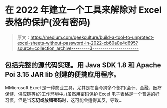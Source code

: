 # 在 2022 年建立一个工具来解除对 Excel 表格的保护(没有密码)

> 原文：<https://medium.com/geekculture/build-a-tool-to-unprotect-excel-sheets-without-password-in-2022-cb60a0e4d695?source=collection_archive---------3----------------------->

## 包括完整的源代码实现。用 Java SDK 1.8 和 Apache Poi 3.15 JAR lib 创建的便携应用程序。

MMicrosoft Excel 是一种商业工具，尤其是在当今跨多个部门(会计、金融、医疗保健、供应链等)的工作环境中。)虽然用密码保护 Excel 电子表格是一个普遍的好习惯，但是当**忘记或放错密码**时，这可能会适得其反，导致…